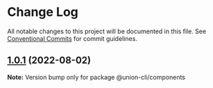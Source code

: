 # Change Log

All notable changes to this project will be documented in this file.
See [Conventional Commits](https://conventionalcommits.org) for commit guidelines.

## [1.0.1](https://gitee.com/sparkparis123/lerna-cli/compare/@union-cli/components@1.0.1...@union-cli/components@1.0.1) (2022-08-02)

**Note:** Version bump only for package @union-cli/components
